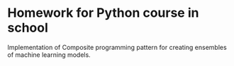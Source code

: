 # Homework for Python course in school
Implementation of Composite programming pattern for creating ensembles of machine learning models.

